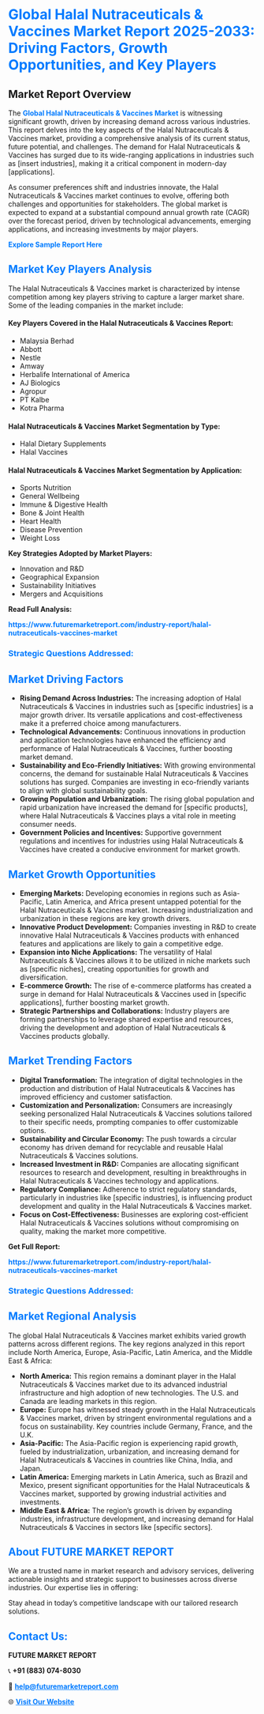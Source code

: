 <h1 style="color: #007BFF;">Global Halal Nutraceuticals & Vaccines Market Report 2025-2033: Driving Factors, Growth Opportunities, and Key Players</h1>

<section id="overview">
<h2>Market Report Overview</h2>
<p>The <a href="https://www.futuremarketreport.com/industry-report/halal-nutraceuticals-vaccines-market" style="color: #007BFF; text-decoration: none;"><strong>Global Halal Nutraceuticals & Vaccines Market</strong></a> is witnessing significant growth, driven by increasing demand across various industries. This report delves into the key aspects of the Halal Nutraceuticals & Vaccines market, providing a comprehensive analysis of its current status, future potential, and challenges. The demand for Halal Nutraceuticals & Vaccines has surged due to its wide-ranging applications in industries such as [insert industries], making it a critical component in modern-day [applications].</p>
<p>As consumer preferences shift and industries innovate, the Halal Nutraceuticals & Vaccines market continues to evolve, offering both challenges and opportunities for stakeholders. The global market is expected to expand at a substantial compound annual growth rate (CAGR) over the forecast period, driven by technological advancements, emerging applications, and increasing investments by major players.</p>
</section>

<section id="overview">
<p><a href="https://www.futuremarketreport.com/request-sample/reportId=54373" style="color: #007BFF; text-decoration: none;"><strong>Explore Sample Report Here</strong></a></p>
</section>

<section id="key-players">
<h2 style="color: #007BFF;">Market Key Players Analysis</h2>
<p>The Halal Nutraceuticals & Vaccines market is characterized by intense competition among key players striving to capture a larger market share. Some of the leading companies in the market include:</p>
<h4>Key Players Covered in the Halal Nutraceuticals & Vaccines Report:</h4>
<ul><li>Malaysia Berhad</li><li>Abbott</li><li>Nestle</li><li>Amway</li><li>Herbalife International of America</li><li>AJ Biologics</li><li>Agropur</li><li>PT Kalbe</li><li>Kotra Pharma</li></ul>
<h4>Halal Nutraceuticals & Vaccines Market Segmentation by Type:</h4>
<ul><li>Halal Dietary Supplements</li><li>Halal Vaccines</li></ul>

<h4>Halal Nutraceuticals & Vaccines Market Segmentation by Application:</h4>
<ul><li>Sports Nutrition</li><li>General Wellbeing</li><li>Immune &amp; Digestive Health</li><li>Bone &amp; Joint Health</li><li>Heart Health</li><li>Disease Prevention</li><li>Weight Loss</li></ul>
<p><strong>Key Strategies Adopted by Market Players:</strong></p>
<ul>
<li>Innovation and R&D</li>
<li>Geographical Expansion</li>
<li>Sustainability Initiatives</li>
<li>Mergers and Acquisitions</li>
</ul>
</section>

<section>
<p><strong>Read Full Analysis: </strong></p><a href="https://www.futuremarketreport.com/industry-report/halal-nutraceuticals-vaccines-market" style="color: #007BFF; text-decoration: none;"><strong>https://www.futuremarketreport.com/industry-report/halal-nutraceuticals-vaccines-market</strong></a>
<h3 style="color: #007BFF;">Strategic Questions Addressed:</h3>
</section>

<section id="driving-factors">
<h2 style="color: #007BFF;">Market Driving Factors</h2>
<ul>
<li><strong>Rising Demand Across Industries:</strong> The increasing adoption of Halal Nutraceuticals & Vaccines in industries such as [specific industries] is a major growth driver. Its versatile applications and cost-effectiveness make it a preferred choice among manufacturers.</li>
<li><strong>Technological Advancements:</strong> Continuous innovations in production and application technologies have enhanced the efficiency and performance of Halal Nutraceuticals & Vaccines, further boosting market demand.</li>
<li><strong>Sustainability and Eco-Friendly Initiatives:</strong> With growing environmental concerns, the demand for sustainable Halal Nutraceuticals & Vaccines solutions has surged. Companies are investing in eco-friendly variants to align with global sustainability goals.</li>
<li><strong>Growing Population and Urbanization:</strong> The rising global population and rapid urbanization have increased the demand for [specific products], where Halal Nutraceuticals & Vaccines plays a vital role in meeting consumer needs.</li>
<li><strong>Government Policies and Incentives:</strong> Supportive government regulations and incentives for industries using Halal Nutraceuticals & Vaccines have created a conducive environment for market growth.</li>
</ul>
</section>

<section id="growth-opportunities">
<h2 style="color: #007BFF;">Market Growth Opportunities</h2>
<ul>
<li><strong>Emerging Markets:</strong> Developing economies in regions such as Asia-Pacific, Latin America, and Africa present untapped potential for the Halal Nutraceuticals & Vaccines market. Increasing industrialization and urbanization in these regions are key growth drivers.</li>
<li><strong>Innovative Product Development:</strong> Companies investing in R&D to create innovative Halal Nutraceuticals & Vaccines products with enhanced features and applications are likely to gain a competitive edge.</li>
<li><strong>Expansion into Niche Applications:</strong> The versatility of Halal Nutraceuticals & Vaccines allows it to be utilized in niche markets such as [specific niches], creating opportunities for growth and diversification.</li>
<li><strong>E-commerce Growth:</strong> The rise of e-commerce platforms has created a surge in demand for Halal Nutraceuticals & Vaccines used in [specific applications], further boosting market growth.</li>
<li><strong>Strategic Partnerships and Collaborations:</strong> Industry players are forming partnerships to leverage shared expertise and resources, driving the development and adoption of Halal Nutraceuticals & Vaccines products globally.</li>
</ul>
</section>

<section id="trending-factors">
<h2 style="color: #007BFF;">Market Trending Factors</h2>
<ul>
<li><strong>Digital Transformation:</strong> The integration of digital technologies in the production and distribution of Halal Nutraceuticals & Vaccines has improved efficiency and customer satisfaction.</li>
<li><strong>Customization and Personalization:</strong> Consumers are increasingly seeking personalized Halal Nutraceuticals & Vaccines solutions tailored to their specific needs, prompting companies to offer customizable options.</li>
<li><strong>Sustainability and Circular Economy:</strong> The push towards a circular economy has driven demand for recyclable and reusable Halal Nutraceuticals & Vaccines solutions.</li>
<li><strong>Increased Investment in R&D:</strong> Companies are allocating significant resources to research and development, resulting in breakthroughs in Halal Nutraceuticals & Vaccines technology and applications.</li>
<li><strong>Regulatory Compliance:</strong> Adherence to strict regulatory standards, particularly in industries like [specific industries], is influencing product development and quality in the Halal Nutraceuticals & Vaccines market.</li>
<li><strong>Focus on Cost-Effectiveness:</strong> Businesses are exploring cost-efficient Halal Nutraceuticals & Vaccines solutions without compromising on quality, making the market more competitive.</li>
</ul>
</section>

<section>
<p><strong>Get Full Report: </strong></p><a href="https://www.futuremarketreport.com/industry-report/halal-nutraceuticals-vaccines-market" style="color: #007BFF; text-decoration: none;"><strong>https://www.futuremarketreport.com/industry-report/halal-nutraceuticals-vaccines-market</strong></a>
<h3 style="color: #007BFF;">Strategic Questions Addressed:</h3>
</section>


<section id="regional-analysis">
<h2 style="color: #007BFF;">Market Regional Analysis</h2>
<p>The global Halal Nutraceuticals & Vaccines market exhibits varied growth patterns across different regions. The key regions analyzed in this report include North America, Europe, Asia-Pacific, Latin America, and the Middle East & Africa:</p>
<ul>
<li><strong>North America:</strong> This region remains a dominant player in the Halal Nutraceuticals & Vaccines market due to its advanced industrial infrastructure and high adoption of new technologies. The U.S. and Canada are leading markets in this region.</li>
<li><strong>Europe:</strong> Europe has witnessed steady growth in the Halal Nutraceuticals & Vaccines market, driven by stringent environmental regulations and a focus on sustainability. Key countries include Germany, France, and the U.K.</li>
<li><strong>Asia-Pacific:</strong> The Asia-Pacific region is experiencing rapid growth, fueled by industrialization, urbanization, and increasing demand for Halal Nutraceuticals & Vaccines in countries like China, India, and Japan.</li>
<li><strong>Latin America:</strong> Emerging markets in Latin America, such as Brazil and Mexico, present significant opportunities for the Halal Nutraceuticals & Vaccines market, supported by growing industrial activities and investments.</li>
<li><strong>Middle East & Africa:</strong> The region’s growth is driven by expanding industries, infrastructure development, and increasing demand for Halal Nutraceuticals & Vaccines in sectors like [specific sectors].</li>
</ul>
</section>

<footer>
<h2 style="color: #007BFF;">About FUTURE MARKET REPORT</h2>
<p>We are a trusted name in market research and advisory services, delivering actionable insights and strategic support to businesses across diverse industries. Our expertise lies in offering:</p>

<p>Stay ahead in today’s competitive landscape with our tailored research solutions.</p>

<h2 style="color: #007BFF;">Contact Us:</h2>
<p><strong>FUTURE MARKET REPORT</strong></p>
<p>📞 <strong>+91 (883) 074-8030</strong></p>
<p>📧 <strong><a href="mailto:help@futuremarketreport.com" style="color: #007BFF;">help@futuremarketreport.com</a></strong></p>
<p>🌐 <strong><a href="https://www.futuremarketreport.com/" style="color: #007BFF;">Visit Our Website</a></strong></p>
</footer>